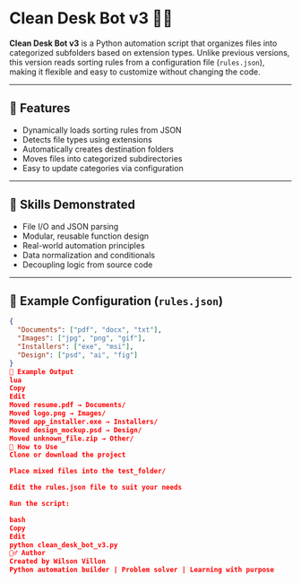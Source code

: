 # Clean Desk Bot v3 🧠📂

**Clean Desk Bot v3** is a Python automation script that organizes files into categorized subfolders based on extension types. Unlike previous versions, this version reads sorting rules from a configuration file (`rules.json`), making it flexible and easy to customize without changing the code.

---

## 🚀 Features

- Dynamically loads sorting rules from JSON
- Detects file types using extensions
- Automatically creates destination folders
- Moves files into categorized subdirectories
- Easy to update categories via configuration

---

## 🧠 Skills Demonstrated

- File I/O and JSON parsing
- Modular, reusable function design
- Real-world automation principles
- Data normalization and conditionals
- Decoupling logic from source code

---

## 🧪 Example Configuration (`rules.json`)

```json
{
  "Documents": ["pdf", "docx", "txt"],
  "Images": ["jpg", "png", "gif"],
  "Installers": ["exe", "msi"],
  "Design": ["psd", "ai", "fig"]
}
🧪 Example Output
lua
Copy
Edit
Moved resume.pdf → Documents/
Moved logo.png → Images/
Moved app_installer.exe → Installers/
Moved design_mockup.psd → Design/
Moved unknown_file.zip → Other/
🔧 How to Use
Clone or download the project

Place mixed files into the test_folder/

Edit the rules.json file to suit your needs

Run the script:

bash
Copy
Edit
python clean_desk_bot_v3.py
🙋‍♂️ Author
Created by Wilson Villon
Python automation builder | Problem solver | Learning with purpose

